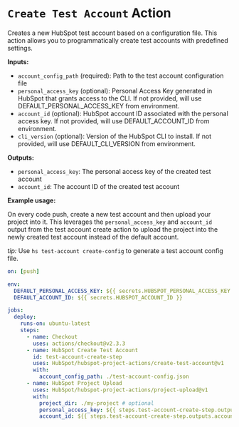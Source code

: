 # `Create Test Account` Action

Creates a new HubSpot test account based on a configuration file. This action allows you to programmatically create test accounts with predefined settings.

**Inputs:**

- `account_config_path` (required): Path to the test account configuration file
- `personal_access_key` (optional): Personal Access Key generated in HubSpot that grants access to the CLI. If not provided, will use DEFAULT_PERSONAL_ACCESS_KEY from environment.
- `account_id` (optional): HubSpot account ID associated with the personal access key. If not provided, will use DEFAULT_ACCOUNT_ID from environment.
- `cli_version` (optional): Version of the HubSpot CLI to install. If not provided, will use DEFAULT_CLI_VERSION from environment.

**Outputs:**

- `personal_access_key`: The personal access key of the created test account
- `account_id`: The account ID of the created test account

**Example usage:**

On every code push, create a new test account and then upload your project into it. This leverages the `personal_access_key` and `account_id` output from the test account create action to upload the project into the newly created test account instead of the default account.

_tip:_ Use `hs test-account create-config` to generate a test account config file.

```yaml
on: [push]

env:
  DEFAULT_PERSONAL_ACCESS_KEY: ${{ secrets.HUBSPOT_PERSONAL_ACCESS_KEY }}
  DEFAULT_ACCOUNT_ID: ${{ secrets.HUBSPOT_ACCOUNT_ID }}

jobs:
  deploy:
    runs-on: ubuntu-latest
    steps:
      - name: Checkout
        uses: actions/checkout@v2.3.3
      - name: HubSpot Create Test Account
        id: test-account-create-step
        uses: HubSpot/hubspot-project-actions/create-test-account@v1
        with:
          account_config_path: ./test-account-config.json
      - name: HubSpot Project Upload
        uses: HubSpot/hubspot-project-actions/project-upload@v1
        with:
          project_dir: ./my-project # optional
          personal_access_key: ${{ steps.test-account-create-step.outputs.personal_access_key }}
          account_id: ${{ steps.test-account-create-step.outputs.account_id }}
```
